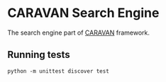 # CARAVAN Search Engine

The search engine part of [CARAVAN](https://github.com/crest-cassia/caravan) framework.

## Running tests

```
python -m unittest discover test
```


